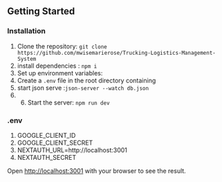 
## Getting Started

### Installation

1. Clone the repository: `git clone https://github.com/mwisemarierose/Trucking-Logistics-Management-System`
2. install dependencies : `npm i`
3. Set up environment variables:
4. Create a `.env` file in the root directory containing
5. start json serve :`json-server --watch db.json`
6. 6. Start the server: `npm run dev`
  
      
### .env

1. GOOGLE_CLIENT_ID
2. GOOGLE_CLIENT_SECRET
3. NEXTAUTH_URL=http://localhost:3001
4. NEXTAUTH_SECRET




Open [http://localhost:3001](http://localhost:3001) with your browser to see the result.



